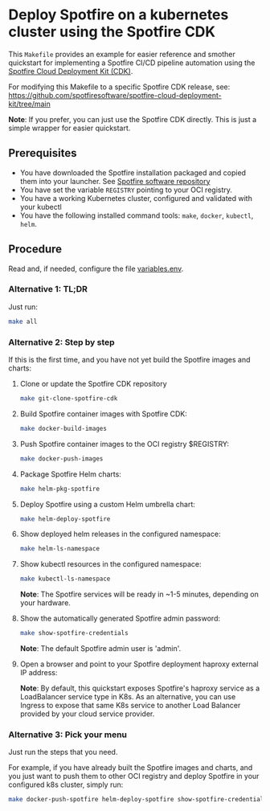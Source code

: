 # Deploy Spotfire on a kubernetes cluster using the Spotfire CDK

This `Makefile` provides an example for easier reference and smother quickstart for implementing a Spotfire CI/CD pipeline automation using the [Spotfire Cloud Deployment Kit (CDK)](https://github.com/spotfiresoftware/spotfire-cloud-deployment-kit/tree/main).

For modifying this Makefile to a specific Spotfire CDK release, see: https://github.com/spotfiresoftware/spotfire-cloud-deployment-kit/tree/main

**Note**: If you prefer, you can just use the Spotfire CDK directly.
This is just a simple wrapper for easier quickstart.

## Prerequisites

- You have downloaded the Spotfire installation packaged and copied them into your launcher. See [Spotfire software repository](../../swrepo/build/README.md)
- You have set the variable `REGISTRY` pointing to your OCI registry.
- You have a working Kubernetes cluster, configured and validated with your kubectl
- You have the following installed command tools: `make`, `docker`, `kubectl`, `helm`.

## Procedure

Read and, if needed, configure the file [variables.env](./variables.env).

### Alternative 1: TL;DR

Just run:
```bash
make all
```

### Alternative 2: Step by step

If this is the first time, and you have not yet build the Spotfire images and charts:

1. Clone or update the Spotfire CDK repository
    ```bash
    make git-clone-spotfire-cdk
    ```

2. Build Spotfire container images with Spotfire CDK:
    ```bash
    make docker-build-images
    ```

3. Push Spotfire container images to the OCI registry $REGISTRY:
    ```bash
    make docker-push-images
    ```

4. Package Spotfire Helm charts:
    ```bash
    make helm-pkg-spotfire
    ```

5. Deploy Spotfire using a custom Helm umbrella chart:
    ```bash
    make helm-deploy-spotfire
    ```

6. Show deployed helm releases in the configured namespace:
    ```bash
    make helm-ls-namespace
    ```

7. Show kubectl resources in the configured namespace:
    ```bash
    make kubectl-ls-namespace
    ```
   **Note**: The Spotfire services will be ready in ~1-5 minutes, depending on your hardware.

8. Show the automatically generated Spotfire admin password:
    ```bash
    make show-spotfire-credentials
    ```
   **Note**: The default Spotfire admin user is 'admin'.

9. Open a browser and point to your Spotfire deployment haproxy external IP address:

   **Note**: By default, this quickstart exposes Spotfire's haproxy service as a LoadBalancer service type in K8s. 
   As an alternative, you can use Ingress to expose that same K8s service to another Load Balancer provided by your cloud service provider.

### Alternative 3: Pick your menu

Just run the steps that you need. 

For example, if you have already built the Spotfire images and charts, and you just want to push them to other OCI registry and deploy Spotfire in your configured k8s cluster, simply run:
```bash
make docker-push-spotfire helm-deploy-spotfire show-spotfire-credentials
```
